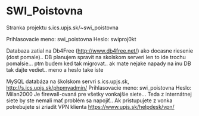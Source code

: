 # SWI_Poistovna
Stranka projektu s.ics.upjs.sk/~swi_poistovna

Prihlasovacie meno: swi_poistovna
Heslo: swiproj0kt

Databaza zatial na Db4Free (http://www.db4free.net/) ako docasne riesenie (dost pomale).. DB planujem spravit na skolskom serveri len to ide trochu pomalsie... ptm budem ked tak migrovat.. ak mate nejake napady na inu DB tak dajte vediet..
meno a heslo take iste

MySQL databáza na školskom servri s.ics.upjs.sk, http://s.ics.upjs.sk/phpmyadmin/
Prihlasovacie meno: swi_poistovna
Heslo: Milan2000
Je firewall-ovaná pre všetky vonkajšie siete... Teda z internátnej siete by ste nemali mať problém sa napojiť.. Ak pristupujete z vonka potrebujete si zriadit VPN klienta https://www.upjs.sk/helpdesk/vpn/

